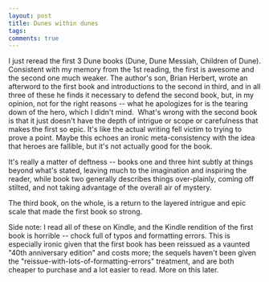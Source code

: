 ```yaml
---
layout: post
title: Dunes within dunes
tags: 
comments: true
---
```

I just reread the first 3 Dune books (Dune, Dune Messiah, Children of Dune).
Consistent with my memory from the 1st reading, the first is awesome and the
second one much weaker. The author's son, Brian Herbert, wrote an afterword to
the first book and introductions to the second in third, and in all three of
these he finds it necessary to defend the second book, but, in my opinion, not
for the right reasons -- what he apologizes for is the tearing down of the
hero, which I didn't mind.  What's wrong with the second book is that it just
doesn't have the depth of intrigue or scope or carefulness that makes the
first so epic. It's like the actual writing fell victim to trying to prove a
point. Maybe this echoes an ironic meta-consistency with the idea that heroes
are fallible, but it's not actually good for the book.

It's really a matter of deftness -- books one and three hint subtly at things
beyond what's stated, leaving much to the imagination and inspiring the
reader, while book two generally describes things over-plainly, coming off
stilted, and not taking advantage of the overall air of mystery.

The third book, on the whole, is a return to the layered intrigue and epic
scale that made the first book so strong.

Side note: I read all of these on Kindle, and the Kindle rendition of the
first book is horrible -- chock full of typos and formatting errors. This is
especially ironic given that the first book has been reissued as a vaunted
"40th anniversary edition" and costs more; the sequels haven't been given the
"reissue-with-lots-of-formatting-errors" treatment, and are both cheaper to
purchase and a lot easier to read. More on this later.

